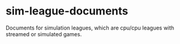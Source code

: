 # sim-league-documents
Documents for simulation leagues, which are cpu/cpu leagues with streamed or simulated games.
